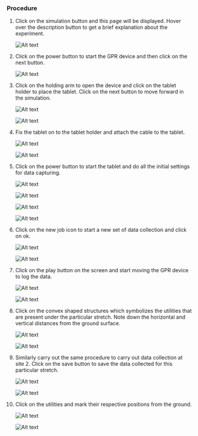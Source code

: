 ### Procedure

<div style="text-align:left">

1.  Click on the simulation button and this page will be displayed. Hover over the description button to get a brief explanation about the experiment.

    ![Alt text](images/procedure_1.png)

2.  Click on the power button to start the GPR device and then click on the next button.

    ![Alt text](images/procedure_2.png)

3. Click on the holding arm to open the device and click on the tablet holder to place the tablet. Click on the next button to move forward in the simulation.

   ![Alt text](images/procedure_3.png)

   ![Alt text](images/procedure_4.png)

4. Fix the tablet on to the tablet holder and attach the cable to the tablet.

   ![Alt text](images/procedure_5.png)

   ![Alt text](images/procedure_6.png)


5. Click on the power button to start the tablet and do all the initial settings for data capturing.

    ![Alt text](images/procedure_7.png)

    ![Alt text](images/procedure_8.png)
   
    ![Alt text](images/procedure_9.png)

    ![Alt text](images/procedure_10.png)

6. Click on the new job icon to start a new set of data collection and click on ok.

    ![Alt text](images/procedure_11.png)

    ![Alt text](images/procedure_12.png)
   
7. Click on the play button on the screen and start moving the GPR device to log the data.

    ![Alt text](images/procedure_13.png)

    ![Alt text](images/procedure_14.png)
  

8. Click on the convex shaped structures which symbolizes the utilities that are present under the particular stretch. Note down the horizontal and vertical distances from the ground surface.

    ![Alt text](images/procedure_15.png)

    ![Alt text](images/procedure_16.png)

  
9. Similarly carry out the same procedure to carry out data collection at site 2. Click on the save button to save the data collected for this particular stretch.

    ![Alt text](images/procedure_17.png)

    ![Alt text](images/procedure_18.png)
  

10. Click on the utilities and mark their respective positions from the ground.

    ![Alt text](images/procedure_19.png)

    ![Alt text](images/procedure_20.png)
    
</div>
